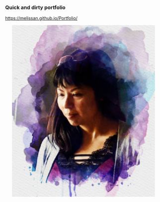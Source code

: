 ### Quick and dirty portfolio
https://melissan.github.io/Portfolio/

<p align="center">
  <img width="460" src="https://raw.githubusercontent.com/MelissaN/Portfolio/master/images/melzy.png">
</p>
